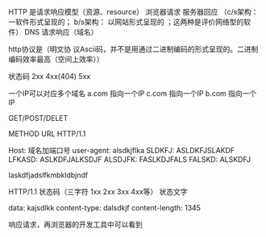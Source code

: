 <!-- hypertext transfer protocal -->

HTTP 是请求响应模型（资源、resource）
浏览器请求 服务器回应
（c/s架构：一软件形式呈现的； b/s架构： 以网站形式呈现的 ；这两种是评价网络型的软件）
DNS 请求响应（域名）

http协议是（明文协 议Ascii码，并不是用通过二进制编码的形式呈现的。二进制编码效率最高（空间上效率））

状态码
2xx 4xx(404) 5xx

一个IP可以对应多个域名
a.com 指向一个IP
c.com 指向一个IP
b.com 指向一个IP



<!-- 请求 -->
<!-- https://www.google.com/search?q=hellow+world&oq=hellow+world&aqs=chrome..69i57.14053j0j15&sourceid=chrome&ie=UTF-8 -->
GET/POST/DELET  
<!-- 基于现成的http框架 大小都可以被识别 -->
METHOD URL HTTP/1.1
<!-- 头部  有标准的头部  有自行设计的头部   要记住十组头部  http响应模型  -->
Host: 域名加端口号
user-agent: alsdkjflka
SLDKFJ: ASLDKFJSLAKDF  
LFKASD:  ASLKDFJALKSDJF
ALSDJFK: FASLKDJFALS
FALSKD: ALSKDFJ

laskdfjadslfkmbkldbjndf


<!-- 响应 -->
HTTP/1.1 状态码（三字符 1xx 2xx 3xx 4xx等） 状态文字  
<!--  2xx => 成功 ； 3xx => 跳转 没有响应体；  4xx => 客户端有错误  有问题； 5xx 服务器 有问题 -->
data:  kajsdlkk
content-type: dalsdkjf
content-length: 1345


响应请求，再浏览器的开发工具中可以看到
